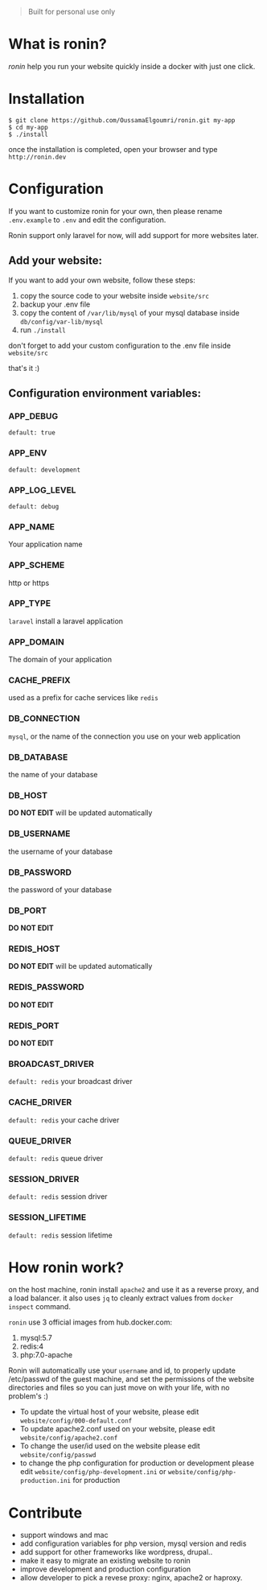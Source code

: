 > Built for personal use only

# What is ronin?
*ronin* help you run your website quickly inside a docker with just one click.

# Installation
```
$ git clone https://github.com/OussamaElgoumri/ronin.git my-app
$ cd my-app
$ ./install
```

once the installation is completed, open your browser and type `http://ronin.dev`

# Configuration
If you want to customize ronin for your own, then please rename `.env.example`
to `.env` and edit the configuration.

Ronin support only laravel for now, will add support for more websites later.

## Add your website:
If you want to add your own website, follow these steps:

1. copy the source code to your website inside `website/src`
2. backup your .env file
3. copy the content of `/var/lib/mysql` of your mysql database inside `db/config/var-lib/mysql`
4. run `./install`

don't forget to add your custom configuration to the .env file inside `website/src`

that's it :)

## Configuration environment variables:
### APP_DEBUG
`default: true`

### APP_ENV
`default: development`

### APP_LOG_LEVEL
`default: debug`

### APP_NAME
Your application name

### APP_SCHEME
http or https

### APP_TYPE
`laravel` install a laravel application

### APP_DOMAIN
The domain of your application

### CACHE_PREFIX
used as a prefix for cache services like `redis`

### DB_CONNECTION
`mysql`, or the name of the connection you use on your web application

### DB_DATABASE
the name of your database

### DB_HOST
**DO NOT EDIT** will be updated automatically

### DB_USERNAME
the username of your database

### DB_PASSWORD
the password of your database

### DB_PORT
**DO NOT EDIT**

### REDIS_HOST
**DO NOT EDIT** will be updated automatically

### REDIS_PASSWORD
**DO NOT EDIT**

### REDIS_PORT
**DO NOT EDIT**

### BROADCAST_DRIVER
`default: redis` your broadcast driver

### CACHE_DRIVER
`default: redis` your cache driver

### QUEUE_DRIVER
`default: redis` queue driver

### SESSION_DRIVER
`default: redis` session driver

### SESSION_LIFETIME
`default: redis` session lifetime

# How ronin work?
on the host machine, ronin install `apache2` and use it as a reverse proxy, and a
load balancer. it also uses `jq` to cleanly extract values from `docker inspect`
command.

`ronin` use 3 official images from hub.docker.com:
1. mysql:5.7
2. redis:4
3. php:7.0-apache

Ronin will automatically use your `username` and id, to properly update /etc/passwd
of the guest machine, and set the permissions of the website directories and files
so you can just move on with your life, with no problem's :)

* To update the virtual host of your website, please edit `website/config/000-default.conf`
* To update apache2.conf used on your website, please edit `website/config/apache2.conf`
* To change the user/id used on the website please edit `website/config/passwd`
* to change the php configuration for production or development please edit `website/config/php-development.ini` or `website/config/php-production.ini` for production

# Contribute
* support windows and mac
* add configuration variables for php version, mysql version and redis
* add support for other frameworks like wordpress, drupal..
* make it easy to migrate an existing website to ronin
* improve development and production configuration
* allow developer to pick a revese proxy: nginx, apache2 or haproxy.
